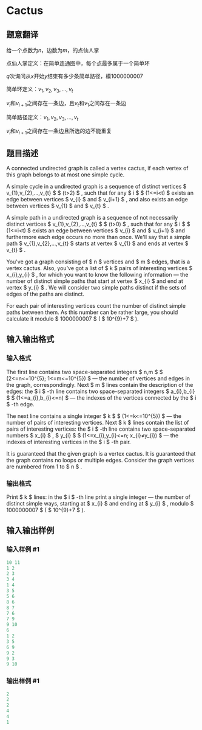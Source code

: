 # Cactus

## 题意翻译

给一个点数为$n$，边数为$m$，的点仙人掌

点仙人掌定义：在简单连通图中，每个点最多属于一个简单环

$q$次询问从$x$开始$y$结束有多少条简单路径，模$1000000007$

简单环定义：$v_1,v_2,v_3,\dots,v_t$

$v_i$和$v_{i+1}$之间存在一条边，且$v_t$和$v_1$之间存在一条边

简单路径定义：$v_1,v_2,v_3,\dots,v_t$

$v_i$和$v_{i+1}$之间存在一条边且所选的边不能重复

## 题目描述

A connected undirected graph is called a vertex cactus, if each vertex of this graph belongs to at most one simple cycle.

A simple cycle in a undirected graph is a sequence of distinct vertices $ v_{1},v_{2},...,v_{t} $ $ (t&gt;2) $ , such that for any $ i $ $ (1<=i&lt;t) $ exists an edge between vertices $ v_{i} $ and $ v_{i+1} $ , and also exists an edge between vertices $ v_{1} $ and $ v_{t} $ .

A simple path in a undirected graph is a sequence of not necessarily distinct vertices $ v_{1},v_{2},...,v_{t} $ $ (t&gt;0) $ , such that for any $ i $ $ (1<=i&lt;t) $ exists an edge between vertices $ v_{i} $ and $ v_{i+1} $ and furthermore each edge occurs no more than once. We'll say that a simple path $ v_{1},v_{2},...,v_{t} $ starts at vertex $ v_{1} $ and ends at vertex $ v_{t} $ .

You've got a graph consisting of $ n $ vertices and $ m $ edges, that is a vertex cactus. Also, you've got a list of $ k $ pairs of interesting vertices $ x_{i},y_{i} $ , for which you want to know the following information — the number of distinct simple paths that start at vertex $ x_{i} $ and end at vertex $ y_{i} $ . We will consider two simple paths distinct if the sets of edges of the paths are distinct.

For each pair of interesting vertices count the number of distinct simple paths between them. As this number can be rather large, you should calculate it modulo $ 1000000007 $ ( $ 10^{9}+7 $ ).

## 输入输出格式

### 输入格式

The first line contains two space-separated integers $ n,m $ $ (2<=n<=10^{5}; 1<=m<=10^{5}) $ — the number of vertices and edges in the graph, correspondingly. Next $ m $ lines contain the description of the edges: the $ i $ -th line contains two space-separated integers $ a_{i},b_{i} $ $ (1<=a_{i},b_{i}<=n) $ — the indexes of the vertices connected by the $ i $ -th edge.

The next line contains a single integer $ k $ $ (1<=k<=10^{5}) $ — the number of pairs of interesting vertices. Next $ k $ lines contain the list of pairs of interesting vertices: the $ i $ -th line contains two space-separated numbers $ x_{i} $ , $ y_{i} $ $ (1<=x_{i},y_{i}<=n; x_{i}≠y_{i}) $ — the indexes of interesting vertices in the $ i $ -th pair.

It is guaranteed that the given graph is a vertex cactus. It is guaranteed that the graph contains no loops or multiple edges. Consider the graph vertices are numbered from 1 to $ n $ .

### 输出格式

Print $ k $ lines: in the $ i $ -th line print a single integer — the number of distinct simple ways, starting at $ x_{i} $ and ending at $ y_{i} $ , modulo $ 1000000007 $ ( $ 10^{9}+7 $ ).

## 输入输出样例

### 输入样例 #1

```cpp
10 11
1 2
2 3
3 4
1 4
3 5
5 6
8 6
8 7
7 6
7 9
9 10
6
1 2
3 5
6 9
9 2
9 3
9 10

```
### 输出样例 #1

```cpp
2
2
2
4
4
1

```
